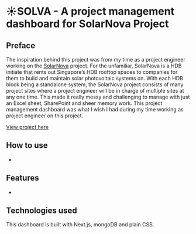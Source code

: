 # ☀︎SOLVA - A project management dashboard for SolarNova Project
## Preface
The inspiration behind this project was from my time as a project engineer working on the [SolarNova](https://www.hdb.gov.sg/about-us/our-role/smart-and-sustainable-living/solarnova-page) project. For the unfamiliar, SolarNova is a HDB initiate that rents out Singapore’s HDB rooftop spaces to companies for them to build and maintain solar photovoltaic systems on. With each HDB block being a standalone system, the SolarNova project consists of many project sites where a project engineer will be in charge of multiple sites at any one time. This made it really messy and challenging to manage with just an Excel sheet, SharePoint and sheer memory work. This project management dashboard was what I wish I had during my time working as project engineer on this project.



[View project here](https://solva.vercel.app/)

## How to use

-

## Features

-

## Technologies used

This dashboard is built with Next.js, mongoDB and plain CSS.
